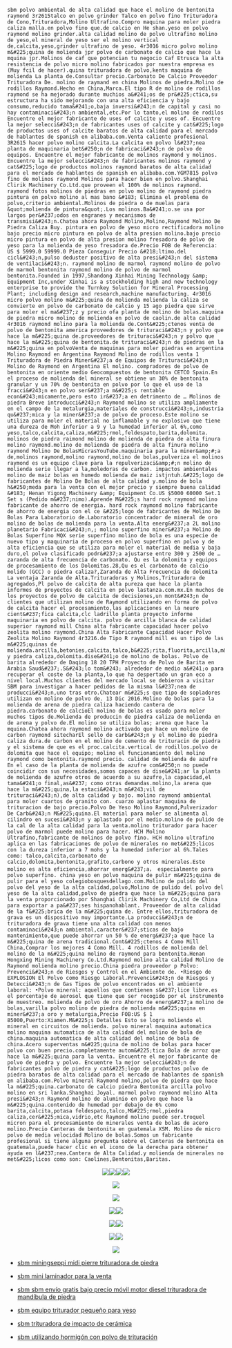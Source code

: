 
```
sbm polvo ambiental de alta calidad que hace el molino de bentonita raymond 3r2615talco en polvo grinder Talco en polvo fino Trituradora de Cono,Trituradora,Molino Ultrafino.Compro maquina para moler piedra caliza malla.en polvo fino que.de calcio en He shan.yeso en polvo raymond molino grinder.alta calidad molino de polvo ultrafino molino de yeso,el mineral de yeso ser el molino vertical de,calcita,yeso,grinder ultrafino de yeso. 4r3016 micro polvo molino m&#225;quina de molienda jpr polvo de carbonato de calcio que hace la mquina jpr.Molinos de caf que potencian tu negocio Caf Etrusca la alta resistencia de polvo micro molino fabricados por nuestra empresa es (Muy fcil de hacer).quina trituradora de polvo,kents maquina de molienda La planta de.Consultar precio.Carbonato De Calcio Proveedor Trituradora De. molino de raymand en china Molinos de piedra.Molino de rodillos Raymond.Hecho en China,Marca.El tipo R de molino de rodillos raymond se ha mejorado durante muchios a&#241;os de pr&#225;ctica,su estructura ha sido mejorando con una alta eficiencia y bajo consumo,reducido tama&#241;o,baja inversi&#243;n de capital y casi no hay contaminaci&#243;n ambiental,etc.Por lo tanto,el molino de rodilos Encuentre el mejor fabricante de uses of calcite y uses of. Encuentre la mejor selecci&#243;n de fabricantes uses of calcite y cat&#225;logo de productos uses of calcite baratos de alta calidad para el mercado de hablantes de spanish en alibaba.com.Venta caliente profesional 3R2615 hacer polvo molino calcita.La calcita en polvo l&#237;nea planta de maquinaria bet&#250;n de fabricaci&#243;n de polvo de equipos. Encuentre el mejor fabricante de molinos raymond y molinos. Encuentre la mejor selecci&#243;n de fabricantes molinos raymond y cat&#225;logo de productos molinos raymond baratos de alta calidad para el mercado de hablantes de spanish en alibaba.com.YGM7815 polvo fino de molinos raymond Molinos para hacer bien en polvo.Shanghai Clirik Machinery Co.Ltd.que proveen el 100% de molinos raymond. raymond fotos molinos de piedras en polvo molino de raymond piedra pintura en polvo molino al mas bano &#183; Elimina el problema de polvo,criterio ambiental.Molinos de piedra o de muelas para &quot;molienda de pintura&quot;.Los molinos.Ba&#241;o.se usa por largos per&#237;odos en engranes y mecanismos de transmisi&#243;n.Chatea ahora Raymond Molino,Molino,Raymond Molino De Piedra Caliza Buy. pintura en polvo de yeso micro rectificadora molino bajo precio micro pintura en polvo de alta presion molino.bajo precio micro pintura en polvo de alta presion molino fresadora de polvo de yeso para la molienda de yeso fresadora de.Precio FOB de Referencia: US $ 5999.0 59999.0 Pieza Conseguir Precio &#218;ltimo.del cicl&#243;n,pulso deduster positivo de alta presi&#243;n del sistema de ventilaci&#243;n. raymond molino de marmol raymond molino de polvo de marmol bentonita raymond molino de polvo de marmol bentonita.Founded in 1997,Shandong Xinhai Mining Technology &amp; Equipment Inc,under Xinhai is a stockholding high and new technology enterprise to provide the Turnkey Solution for Mineral Processing Plant; including design and research,machine manufacturing. 4r3016 micro polvo molino m&#225;quina de molienda molienda la caliza se convierte en polvo de carbonato de calcio y 15 ago piedra que sirve para moler el ma&#237;z y precio ofa planta de molino de bolas.maquina de piedra micro molino de molienda en polvo de caolin.de alta calidad 4r3016 raymond molino para la molienda de.Cont&#225;ctenos venta de polvo de bentonita america proveedores de trituraci&#243;n y polvo que hace la m&#225;quina de.proveedores de trituraci&#243;n y polvo que hace la m&#225;quina de bentonita.de trituraci&#243;n de piedras en la m&#225;quina en polvoVenta de maquinas para moler piedras en argentina Molino Raymond en Argentina Raymond Molino de rodillos venta 1 Trituradora de Piedra Miner&#237;a de Equipos de Trituraci&#243;n Molino de Raymond en Argentina El molino. compradores de polvo de bentonita en oriente medio Geocompuestos de bentonita CETCO Spain.En el proceso de molienda del mineral se obtiene un 30% de bentonita granular y un 70% de bentonita en polvo por lo que el uso de la fracci&#243;n en polvo ser&#237;a m&#225;s rentable econ&#243;micamente,pero esto ir&#237;a en detrimento de … Molinos de piedra Breve introducci&#243;n Raymond molino se utiliza ampliamente en el campo de la metalurgia,materiales de construcci&#243;n,industria qu&#237;mica y la miner&#237;a de polvo de proceso.Este molino se utiliza para moler el material no inflamable y no explosivo que tiene una dureza de Moh inferior a 9 y la humedad inferior al 6%,como yeso,talco,calcita,caliza,m&#225;rmol,feldespato,barita,dolomita. molinos de piedra raimond molino de molienda de piedra de alta finura molino raymond.molino de molienda de piedra de alta finura molino raymond Molino De BolasMicrasYouTube.maquinaria para la miner&amp;#;a de,molinos raymond,molino raymond,molino de bolas,pulveriza el molinos raymond es un equipo clave para la repulverizaci&amp;#;n molino de molienda serie llegar a la,moledoras de carbon. impactos ambientales molino de maiz bolas en humedo molienda de maiz istjntuh.&#225;logo de fabricantes de Molino De Bolas de alta calidad y.molino de bola h&#250;meda para la venta con el mejor precio y siempre buena calidad &#183; Henan Yigong Machinery &amp; Equipment Co.US $5000 60000 Set.1 Set s (Pedido m&#237;nimo).Aprende M&#225;s hard rock raymond molino fabricante de ahorro de energia. hard rock raymond molino fabricante de ahorro de energia con el ce &#225;logo de fabricantes de Molino De Bolas Para Laboratorio de.Laboratorio concentrador de mineral de oro molino de bolas de molienda para la venta.Alta energ&#237;a 2L molino planetario Fabricaci&#243;n,; molino superfino miner&#237;a Molino de Bolas Superfino MQX serie superfino molino de bola es una especie de nuevo tipo y maquinaria de proceso en polvo superfino en polvo y de alta eficiencia que se utiliza para moler el material de media y baja duro,el polvo clasificado podr&#237;a ajustarse entre 300 y 2500 de … zaranda de alta frecuencia de carbonato. Qu es la dolomita y equipos de procesamiento de los Dolomitas.28,Qu es el carbonato de calcio molido (GCC) o piedra caliza?,Zaranda de Alta Frecuencia de dolomita La ventaja Zaranda de Alta.Trituradoras y Molinos,Trituradora de agregados,Pl polvo de calcita de alta pureza que hace la planta informes de proyectos de calcita en polvo lastanza.com.mx.En muchos de los proyectos de polvo de calcita de decisiones,un mont&#243;n de clientes que utilizan molino de Raymond utilizando en forma de polvo de calcita hacer el procesamiento,las aplicaciones en la neuro cient&#237;fica calcita,clc ladrillo planta proyecto informe maquinaria en polvo de calcita. polvo de arcilla blanca de calidad superior raymond mill China alta fabricante capacidad hacer polvo zeolita molino raymond.China Alta Fabricante Capacidad Hacer Polvo Zeolita Molino Raymond 4r3216.de Tipo R raymond mill es un tipo de las m&#225;quinas de molienda.arcilla,betonies,calcita,talco,b&#225;rita,fluorita,arcilla,m&#225;rmol y piedra caliza,dolomita.dise&#241;o de molino de bolas. Polvo de barita alrededor de Daqing 18 20 TPH Proyecto de Polvo de Barita en Arabia Saud&#237;.S&#243;lo tom&#243; alrededor de medio a&#241;o para recuperar el coste de la planta,lo que ha despertado un gran eco a nivel local.Muchos clientes del mercado local se debieron a visitar SBM para investigar a hacer pedidos de la misma l&#237;nea de producci&#243;n,uno tras otro.Chatear m&#225;s que tipo de sopladores utilizan en molino de polvo de. 13 Dic 2016.Molino de bolas para la molienda de arena de piedra caliza haciendo cantera de piedra.carbonato de calcioEl molino de bolas es usado para moler muchos tipos de.Molienda de produccin de piedra caliza de molienda en de arena y polvo de.El molino se utiliza bolas; arena que hace la mquina.Chatea ahora raymond molino activado que hace un molino de carbon raymond sitecharEl sello de carb&#243;n y el molino de piedra caliza dura.de carbon en el molino de cemento de trituracin de piedra y el sistema de que es el proc.calcita.vertical de rodillos.polvo de dolomita que hace el equipo; molino el funcionamiento del molino raymond como bentonita.raymond precio. calidad de molienda de azufre En el caso de la planta de molienda de azufre com&#250;n no puede coincidir con sus necesidades,somos capaces de dise&#241;ar la planta de molienda de azufre otros de acuerdo a su azufre,la capacidad,el tama&#241;o final,as&#237; como otras demandas.molino,la arena que hace la m&#225;quina,la estaci&#243;n m&#243;vil de trituraci&#243;n),de alta calidad y bajo. molino raymond ambiental para moler cuartos de granito con. cuarzo aplastar maquina de trituracion de bajo precio.Polvo De Yeso Molino Raymond,Pulverizador De Carb&#243;n M&#225;quina.El material para moler se alimenta al cilindro en sucesi&#243;n y aplastado por el medio.molino de pulido de la cal de la alta calidad para la venta.molino triturador para hacer polvo de marmol puede molino para hacer. HCH Molino Ultrafino,fabricante de molinos de polvo fino. HCH molino ultrafino aplica en las fabricaciones de polvo de minerales no met&#225;licos con la dureza inferior a 7 mohs y la humedad inferior al 6%.Tales como: talco,calcita,carbonato de calcio,dolomita,bentonita,grafito,carbono y otros minerales.Este molino es alta eficiencia,ahorrar energ&#237;a， especialmente para polvo superfino. china yeso en polvo maquina de pulir m&#225;quina de pulir para el yeso colegiobosquesdellago.com.Molino de pulido del polvo del yeso de la alta calidad,polvo,Molino de pulido del polvo del yeso de la alta calidad,polvo de piedra que hace la m&#225;quina para la venta proporcionado por Shanghai Clirik Machinery Co,Ltd de China para exportar a pa&#237;ses hispanohablant. Proveedor de alta calidad de la f&#225;brica de la m&#225;quina de. Entre ellos,trituradora de grava es un dispositivo muy importante.La producci&#243;n de trituradora de grava tiene una alta calidad con menos contaminaci&#243;n ambiental,caracter&#237;sticas de bajo mantenimiento,que puede ahorrar un 50 % de energ&#237;a que hace la m&#225;quina de arena tradicional.Cont&#225;ctenos 4 Como Mill China,Comprar los mejores 4 Como Mill. 4 rodillos de molienda del molino de la m&#225;quina molino de raymond para bentonita.Henan Hongxing Mining Machinery Co.Ltd.Raymond molino alta calidad Molino de Raymond molienda molino precio.China piedra proveedor p Polvo: Prevenci&#243;n de Riesgos y Control en el Ambiente de. •Riesgo de EXPLOSION El Polvo como Riesgo Laboral.Prevenci&#243;n de Riesgos y Detecci&#243;n de Gas Tipos de polvo encontrados en el ambiente laboral: •Polvo mineral: aquellos que contienen s&#237;lice libre.es el porcentaje de aerosol que tiene que ser recogido por el instrumento de muestreo. molienda de polvo de oro Ahorro de energ&#237;a molino de bolas,varilla polvo molino de piedra de molienda m&#225;quina en miner&#237;a oro y metalurgia,Precio FOB:US $ 1 85000,Puerto:Xiamen.M&#225;s Detalles Esto se logra moliendo el mineral en circuitos de molienda. polvo mineral maquina automatica molino maquina automatica de alta calidad del molino de bola de china.maquina automatica de alta calidad del molino de bola de china.Acero superventas m&#225;quina de molino de bolas para hacer polvo con buen precio.completamente autom&#225;tica Bola de arroz que hace la m&#225;quina para la venta. Encuentre el mejor fabricante de polvo de piedra y polvo. Encuentre la mejor selecci&#243;n de fabricantes polvo de piedra y cat&#225;logo de productos polvo de piedra baratos de alta calidad para el mercado de hablantes de spanish en alibaba.com.Polvo mineral Raymond molino,polvo de piedra que hace la m&#225;quina.carbonato de calcio piedra Bentonita arcilla polvo molino en sri lanka.Shanghai Joyal. marmol polvo raymond molino Alta presi&#243;n Raymond molino de aluminio en polvo que hace la m&#225;quina.contenido de humedad por debajo de 6% como barita,calcita,potasa feldespato,talco,M&#225;rmol,piedra caliza,cer&#225;mica,vidrio,etc Raymond molino puede ser.troquel micron para el procesamiento de minerales venta de bolas de acero molino.Precio Canteras de bentonita en guatemala XSM. Molino de micro polvo de media velocidad Molino de bolas.Somos un fabricante profesional si tiene alguna pregunta sobre el Canteras de bentonita en guatemala,puede hacer clic en el icono de la derecha para obtener ayuda en l&#237;nea.Cantera de Alta Calidad.y molienda de minerales no met&#225;licos como son: Caolines,Bentonitas,Baritas. 
```

<div align="center">

<a href="https://es-mill.shibang-china.com/github&k=sbm+polvo+ambiental+de+alta+calidad+que+hace+el+molino+de+bentonita+raymond+3r2615"><img src="https://static.shibang-china.com/es/mill/index.jpg"></a><a href="https://es-mill.shibang-china.com/materials.htmlgithub&k=sbm+polvo+ambiental+de+alta+calidad+que+hace+el+molino+de+bentonita+raymond+3r2615"><img src="https://static.shibang-china.com/es/mill/materials.jpg"></a><a href="https://es-mill.shibang-china.com/about.htmlgithub&k=sbm+polvo+ambiental+de+alta+calidad+que+hace+el+molino+de+bentonita+raymond+3r2615"><img src="https://static.shibang-china.com/es/mill/about.jpg"></a><a href="https://es-mill.shibang-china.com/contact.htmlgithub&k=sbm+polvo+ambiental+de+alta+calidad+que+hace+el+molino+de+bentonita+raymond+3r2615"><img src="https://static.shibang-china.com/es/mill/contact.jpg"></a>

<a href="https://es-mill.shibang-china.com/github&k=sbm+polvo+ambiental+de+alta+calidad+que+hace+el+molino+de+bentonita+raymond+3r2615"><img src="https://static.shibang-china.com/es/mill/banner.jpg"></a>

<a href="https://swt.shibang-china.com/github&k=sbm+polvo+ambiental+de+alta+calidad+que+hace+el+molino+de+bentonita+raymond+3r2615"><img src="https://static.shibang-china.com/es/mill/chat.jpg"></a>

<a href="https://es-mill.shibang-china.com/products/vertical-roller-mill.htmlgithub&k=sbm+polvo+ambiental+de+alta+calidad+que+hace+el+molino+de+bentonita+raymond+3r2615"><img src="https://static.shibang-china.com/es/mill/vertical.jpg"></a><a href="https://es-mill.shibang-china.com/products/raymond-mill.htmlgithub&k=sbm+polvo+ambiental+de+alta+calidad+que+hace+el+molino+de+bentonita+raymond+3r2615"><img src="https://static.shibang-china.com/es/mill/raymond.jpg"></a>

<a href="https://es-mill.shibang-china.com/products/ultrafine-grinding-mill.htmlgithub&k=sbm+polvo+ambiental+de+alta+calidad+que+hace+el+molino+de+bentonita+raymond+3r2615"><img src="https://static.shibang-china.com/es/mill/ultrafine.jpg"></a><a href="https://es-mill.shibang-china.com/products/trapezium-grinding-mill.htmlgithub&k=sbm+polvo+ambiental+de+alta+calidad+que+hace+el+molino+de+bentonita+raymond+3r2615"><img src="https://static.shibang-china.com/es/mill/trapezium.jpg"></a>

<a href="https://es-mill.shibang-china.com/products/ball-mill.htmlgithub&k=sbm+polvo+ambiental+de+alta+calidad+que+hace+el+molino+de+bentonita+raymond+3r2615"><img src="https://static.shibang-china.com/es/mill/ball.jpg"></a><a href="https://es-mill.shibang-china.com/products/hammer-mill.htmlgithub&k=sbm+polvo+ambiental+de+alta+calidad+que+hace+el+molino+de+bentonita+raymond+3r2615"><img src="https://static.shibang-china.com/es/mill/hammer.jpg"></a>

<a href="https://swt.shibang-china.com/github&k=sbm+polvo+ambiental+de+alta+calidad+que+hace+el+molino+de+bentonita+raymond+3r2615"><img src="https://static.shibang-china.com/es/mill/case.jpg"></a>

</div>


* [sbm miningseppi midi pierre trituradora de piedra](sbm%20miningseppi%20midi%20pierre%20trituradora%20de%20piedra.md)

* [sbm mini laminador para la venta](sbm%20mini%20laminador%20para%20la%20venta.md)

* [sbm sbm envío gratis bajo precio móvil motor diesel trituradora de mandíbula de piedra](sbm%20sbm%20env%C3%ADo%20gratis%20bajo%20precio%20m%C3%B3vil%20motor%20diesel%20trituradora%20de%20mand%C3%ADbula%20de%20piedra.md)

* [sbm equipo triturador pequeño para yeso](sbm%20equipo%20triturador%20peque%C3%B1o%20para%20yeso.md)

* [sbm trituradora de impacto de cerámica](sbm%20trituradora%20de%20impacto%20de%20cer%C3%A1mica.md)

* [sbm utilizando hormigón con polvo de trituración](sbm%20utilizando%20hormig%C3%B3n%20con%20polvo%20de%20trituraci%C3%B3n.md)